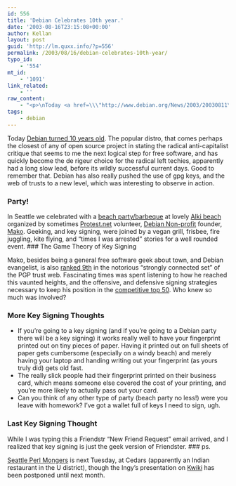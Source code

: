 ```yaml
---
id: 556
title: 'Debian Celebrates 10th year.'
date: '2003-08-16T23:15:08+00:00'
author: Kellan
layout: post
guid: 'http://lm.quxx.info/?p=556'
permalink: /2003/08/16/debian-celebrates-10th-year/
typo_id:
    - '554'
mt_id:
    - '1091'
link_related:
    - ''
raw_content:
    - "<p>\nToday <a href=\\\"http://www.debian.org/News/2003/20030811\\\">Debian turned 10 years old</a>.  The popular distro, that comes perhaps the closest of any of open source project in stating the radical anti-capitalist critique that seems to me the next logical step for free software, and has quickly become the de rigeur choice for the radical left techies, apparently had a long slow lead, before its wildly successful current days.  Good to remember that.  Debian has also really pushed the use of gpg keys, and the web of trusts to a new level, which was interesting to observe in action.\n</p>\n<p>\n<h3>Party!</h3>\nIn Seattle we celebrated with a <a href=\\\"http://mako.yukidoke.org/debian_10th/\n\\\">beach party/barbeque</a> at lovely <a href=\\\"http://www.cityofseattle.net/parks/parkspaces/alki.htm\\\">Alki beach</a> organized by sometimes <a href=\\\"http:/;/protest.net\\\">Protest.net</a> volunteer, <a href=\\\"http://www.debian.org/devel/debian-nonprofit/\\\">Debian Non-profit</a> founder,  <a href=\\\"http://mako.yukidoke.org/\\\">Mako</a>.  Geeking, and key signing, were joined by a vegan grill, frisbee, fire juggling, kite flying, and \\\"times I was arrested\\\" stories for a well rounded event.\n</p>\n<p>\n<h3>The Game Theory of Key Signing</h3>\nMako, besides being a general free software geek about town, and Debian evangelist, is also <a href=\\\"http://keyserver.kjsl.com/~jharris/ka/2003-08-10/top50table.html\\\">ranked 9th</a> in the notorious \\\"strongly connected set\\\" of the PGP trust web.  Fascinating times was spent listening to how he reached this vaunted heights, and the offensive, and defensive signing strategies necessary to keep his position in the <a href=\\\"http://keyserver.kjsl.com/~jharris/ka/2003-08-10/top50table.html\\\">competitive top 50</a>.  Who knew so much was involved?  \n</p>\n<p>\n<h3>More Key Signing Thoughts</h3>\n<ul>\n<li>If you\\'re going to a key signing (and if you\\'re going to a Debian party there will be a key signing) it works really well to have your fingerprint printed out on tiny pieces of paper.  Having it printed out on full sheets of paper gets cumbersome (especially on a windy beach) and merely having your laptop and handing writing out your fingerprint (as yours truly did) gets old fast.</li>\n<li>The really slick people had their fingerprint printed on their business card, which means someone else covered the cost of your printing, and you\\'re more likely to actually pass out your card.</li>\n<li>Can you think of any other type of party (beach party no less!) were you leave with homework?  I\\'ve got a wallet full of keys I need to sign, ugh.</li>\n</ul>\n</p>\n<p>\n<h3>Last Key Signing Thought</h3>\nWhile I was typing this a Friendstr \\\"New Friend Request\\\" email arrived, and I realized that key signing is just the geek version of Friendster.\n</p>\n<p>\n<h3>ps.</h3>\n<a href=\\\"http://www.seattleperl.org/\\\">Seattle Perl Mongers</a> is next Tuesday, at Cedars (apparently an Indian restaurant in the U district), though the Ingy\\'s presentation on <a href=\\\"http://www.kwiki.org/\\\">Kwiki</a> has been postponed until next month.\n</p>"
tags:
    - debian
---
```


Today [Debian turned 10 years old](http://www.debian.org/News/2003/20030811). The popular distro, that comes perhaps the closest of any of open source project in stating the radical anti-capitalist critique that seems to me the next logical step for free software, and has quickly become the de rigeur choice for the radical left techies, apparently had a long slow lead, before its wildly successful current days. Good to remember that. Debian has also really pushed the use of gpg keys, and the web of trusts to a new level, which was interesting to observe in action.

### Party!

In Seattle we celebrated with a [beach party/barbeque](http://mako.yukidoke.org/debian_10th/
) at lovely [Alki beach](http://www.cityofseattle.net/parks/parkspaces/alki.htm) organized by sometimes [Protest.net](http:/;/protest.net) volunteer, [Debian Non-profit](http://www.debian.org/devel/debian-nonprofit/) founder, [Mako](http://mako.yukidoke.org/). Geeking, and key signing, were joined by a vegan grill, frisbee, fire juggling, kite flying, and “times I was arrested” stories for a well rounded event. ### The Game Theory of Key Signing

Mako, besides being a general free software geek about town, and Debian evangelist, is also [ranked 9th](http://keyserver.kjsl.com/~jharris/ka/2003-08-10/top50table.html) in the notorious “strongly connected set” of the PGP trust web. Fascinating times was spent listening to how he reached this vaunted heights, and the offensive, and defensive signing strategies necessary to keep his position in the [competitive top 50](http://keyserver.kjsl.com/~jharris/ka/2003-08-10/top50table.html). Who knew so much was involved?  
### More Key Signing Thoughts

- If you’re going to a key signing (and if you’re going to a Debian party there will be a key signing) it works really well to have your fingerprint printed out on tiny pieces of paper. Having it printed out on full sheets of paper gets cumbersome (especially on a windy beach) and merely having your laptop and handing writing out your fingerprint (as yours truly did) gets old fast.
- The really slick people had their fingerprint printed on their business card, which means someone else covered the cost of your printing, and you’re more likely to actually pass out your card.
- Can you think of any other type of party (beach party no less!) were you leave with homework? I’ve got a wallet full of keys I need to sign, ugh.

### Last Key Signing Thought

While I was typing this a Friendstr “New Friend Request” email arrived, and I realized that key signing is just the geek version of Friendster. ### ps.

[Seattle Perl Mongers](http://www.seattleperl.org/) is next Tuesday, at Cedars (apparently an Indian restaurant in the U district), though the Ingy’s presentation on [Kwiki](http://www.kwiki.org/) has been postponed until next month. 